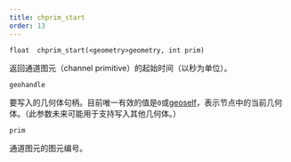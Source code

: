 ```yaml
---
title: chprim_start
order: 13
---
```


`float  chprim_start(<geometry>geometry, int prim)`

返回通道图元（channel primitive）的起始时间（以秒为单位）。

`geohandle`

要写入的几何体句柄。目前唯一有效的值是`0`或[geoself](geoself.html "返回当前节点几何体的句柄")，表示节点中的当前几何体。（此参数未来可能用于支持写入其他几何体。）

`prim`

通道图元的图元编号。